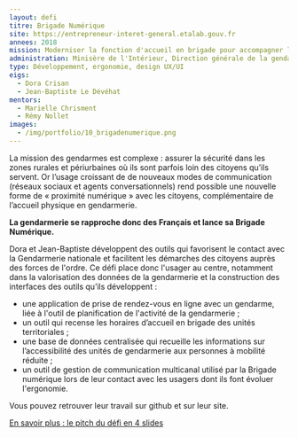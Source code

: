 ```yaml
---
layout: defi
titre: Brigade Numérique
site: https://entrepreneur-interet-general.etalab.gouv.fr
annees: 2018
mission: Moderniser la fonction d'accueil en brigade pour accompagner les citoyens et les gendarmes
administration: Minisère de l'Intérieur, Direction générale de la gendarmerie nationale (DGGN)
type: Développement, ergonomie, design UX/UI
eigs:
  - Dora Crisan
  - Jean-Baptiste Le Dévéhat
mentors:
  - Marielle Chrisment
  - Rémy Nollet
images:
  - /img/portfolio/10_brigadenumerique.png
---
```

 
La mission des gendarmes est complexe : assurer la sécurité dans les
zones rurales et périurbaines où ils sont parfois loin des citoyens
qu’ils servent. Or l’usage croissant de de nouveaux modes de communication 
(réseaux sociaux et agents conversationnels) rend possible une nouvelle
forme de « proximité numérique » avec les citoyens, complémentaire de
l’accueil physique en gendarmerie.

**La gendarmerie se rapproche donc des Français et lance sa Brigade
Numérique.** 

Dora et Jean-Baptiste développent des outils qui favorisent le contact 
avec la Gendarmerie nationale et facilitent les démarches des citoyens 
auprès des forces de l'ordre. Ce défi place donc l'usager au centre, 
notamment dans la valorisation des données de la gendarmerie et 
la construction des interfaces des outils qu’ils développent :
- une application de prise de rendez-vous en ligne avec un gendarme, 
liée à l'outil de planification de l'activité de la gendarmerie ;
- un outil qui recense les horaires d’accueil en brigade des unités 
territoriales ;
- une base de données centralisée qui recueille les informations sur 
l’accessibilité des unités de gendarmerie aux personnes à mobilité réduite ;
- un outil de gestion de communication multicanal utilisé par la 
Brigade numérique lors de leur contact avec les usagers dont ils font évoluer
l'ergonomie. 


Vous pouvez retrouver leur travail sur github et sur leur site.

[En savoir plus : le pitch du défi en 4 slides](https://www.slideshare.net/Etalab/eig-promo-2-prsentation-du-dfi-brigade-numrique/1)
